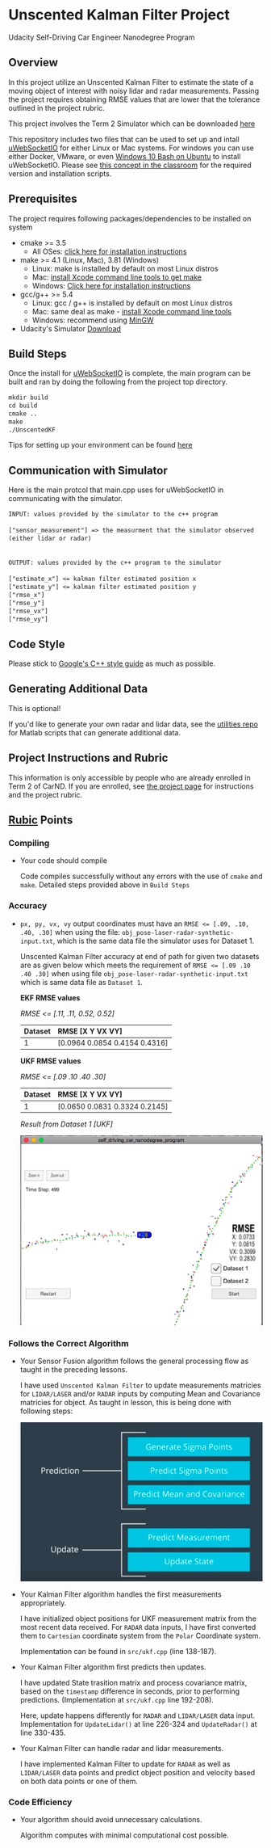 # Unscented Kalman Filter Project

Udacity Self-Driving Car Engineer Nanodegree Program

## Overview

In this project utilize an Unscented Kalman Filter to estimate the state of a moving object of interest with noisy lidar and radar measurements. Passing the project requires obtaining RMSE values that are lower that the tolerance outlined in the project rubric.

This project involves the Term 2 Simulator which can be downloaded [here](https://github.com/udacity/self-driving-car-sim/releases)

This repository includes two files that can be used to set up and intall [uWebSocketIO](https://github.com/uWebSockets/uWebSockets) for either Linux or Mac systems. For windows you can use either Docker, VMware, or even [Windows 10 Bash on Ubuntu](https://www.howtogeek.com/249966/how-to-install-and-use-the-linux-bash-shell-on-windows-10/) to install uWebSocketIO. Please see [this concept in the classroom](https://classroom.udacity.com/nanodegrees/nd013/parts/40f38239-66b6-46ec-ae68-03afd8a601c8/modules/0949fca6-b379-42af-a919-ee50aa304e6a/lessons/f758c44c-5e40-4e01-93b5-1a82aa4e044f/concepts/16cf4a78-4fc7-49e1-8621-3450ca938b77) for the required version and installation scripts.

## Prerequisites

The project requires following packages/dependencies to be installed on system

* cmake >= 3.5
  * All OSes: [click here for installation instructions](https://cmake.org/install/)
* make >= 4.1 (Linux, Mac), 3.81 (Windows)
  * Linux: make is installed by default on most Linux distros
  * Mac: [install Xcode command line tools to get make](https://developer.apple.com/xcode/features/)
  * Windows: [Click here for installation instructions](http://gnuwin32.sourceforge.net/packages/make.htm)
* gcc/g++ >= 5.4
  * Linux: gcc / g++ is installed by default on most Linux distros
  * Mac: same deal as make - [install Xcode command line tools](https://developer.apple.com/xcode/features/)
  * Windows: recommend using [MinGW](http://www.mingw.org/)
* Udacity's Simulator [Download](https://github.com/udacity/self-driving-car-sim/releases)

## Build Steps

Once the install for [uWebSocketIO](https://github.com/uWebSockets/uWebSockets) is complete, the main program can be built and ran by doing the following from the project top directory.

    mkdir build
    cd build
    cmake ..
    make
    ./UnscentedKF

Tips for setting up your environment can be found [here](https://classroom.udacity.com/nanodegrees/nd013/parts/40f38239-66b6-46ec-ae68-03afd8a601c8/modules/0949fca6-b379-42af-a919-ee50aa304e6a/lessons/f758c44c-5e40-4e01-93b5-1a82aa4e044f/concepts/23d376c7-0195-4276-bdf0-e02f1f3c665d)

## Communication with Simulator

Here is the main protcol that main.cpp uses for uWebSocketIO in communicating with the simulator.


    INPUT: values provided by the simulator to the c++ program

    ["sensor_measurement"] => the measurment that the simulator observed (either lidar or radar)


    OUTPUT: values provided by the c++ program to the simulator

    ["estimate_x"] <= kalman filter estimated position x
    ["estimate_y"] <= kalman filter estimated position y
    ["rmse_x"]
    ["rmse_y"]
    ["rmse_vx"]
    ["rmse_vy"]

## Code Style

Please stick to [Google's C++ style guide](https://google.github.io/styleguide/cppguide.html) as much as possible.

## Generating Additional Data

This is optional!

If you'd like to generate your own radar and lidar data, see the
[utilities repo](https://github.com/udacity/CarND-Mercedes-SF-Utilities) for
Matlab scripts that can generate additional data.

## Project Instructions and Rubric

This information is only accessible by people who are already enrolled in Term 2
of CarND. If you are enrolled, see [the project page](https://classroom.udacity.com/nanodegrees/nd013/parts/40f38239-66b6-46ec-ae68-03afd8a601c8/modules/0949fca6-b379-42af-a919-ee50aa304e6a/lessons/c3eb3583-17b2-4d83-abf7-d852ae1b9fff/concepts/f437b8b0-f2d8-43b0-9662-72ac4e4029c1)
for instructions and the project rubric.

## [Rubic](https://review.udacity.com/#!/projects/284/view) Points

### Compiling

* Your code should compile

  Code compiles successfully without any errors with the use of `cmake` and `make`. Detailed steps provided above in `Build Steps`

### Accuracy

* `px, py, vx, vy` output coordinates must have an `RMSE <= [.09, .10, .40, .30]` when using the file: `obj_pose-laser-radar-synthetic-input.txt`, which is the same data file the simulator uses for Dataset 1.

  Unscented Kalman Filter accuracy at end of path for given two datasets are as given below which meets the requirement of `RMSE <= [.09 .10 .40 .30]` when using file `obj_pose-laser-radar-synthetic-input.txt` which is same data file as `Dataset 1`.

  **EKF RMSE values**

  *RMSE <= [.11, .11, 0.52, 0.52]*

  | Dataset | RMSE [X Y VX VY]              |
  | ------- | ----------------------------- |
  | 1       | [0.0964 0.0854 0.4154 0.4316] |

  **UKF RMSE values**

  *RMSE <= [.09 .10 .40 .30]*

  | Dataset | RMSE [X Y VX VY]              |
  | ------- | ----------------------------- |
  | 1       | [0.0650 0.0831 0.3324 0.2145] |

  *Result from Dataset 1 [UKF]*

  ![image1](examples/ds1.png)

### Follows the Correct Algorithm

* Your Sensor Fusion algorithm follows the general processing flow as taught in the preceding lessons.

  I have used `Unscented Kalman Filter` to update measurements matricies for `LIDAR/LASER` and/or `RADAR` inputs by computing Mean and Covariance matricies for object. As taught in lesson, this is being done with following steps:

  ![image3](examples/UKF.png)

* Your Kalman Filter algorithm handles the first measurements appropriately.

  I have initialized object positions for UKF measurement matrix from the most recent data received. For `RADAR` data inputs, I have first converted them to `Cartesian` coordinate system from the `Polar` Coordinate system.

  Implementation can be found in `src/ukf.cpp` (line 138-187).

* Your Kalman Filter algorithm first predicts then updates.

  I have updated State trasition matrix and process covariance matrix, based on the `timestamp` difference in seconds, prior to performing predictions. (Implementation at `src/ukf.cpp` line 192-208).

  Here, update happens differently for `RADAR` and `LIDAR/LASER` data input. Implementation for `UpdateLidar()` at line 226-324 and `UpdateRadar()` at line 330-435.

* Your Kalman Filter can handle radar and lidar measurements.

  I have implemented Kalman Filter to update for `RADAR` as well as `LIDAR/LASER` data points and predict object position and velocity based on both data points or one of them.

### Code Efficiency

* Your algorithm should avoid unnecessary calculations.

  Algorithm computes with minimal computational cost possible.

